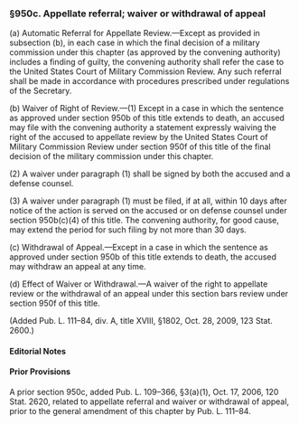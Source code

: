 ### §950c. Appellate referral; waiver or withdrawal of appeal ###

(a) Automatic Referral for Appellate Review.—Except as provided in subsection (b), in each case in which the final decision of a military commission under this chapter (as approved by the convening authority) includes a finding of guilty, the convening authority shall refer the case to the United States Court of Military Commission Review. Any such referral shall be made in accordance with procedures prescribed under regulations of the Secretary.

(b) Waiver of Right of Review.—(1) Except in a case in which the sentence as approved under section 950b of this title extends to death, an accused may file with the convening authority a statement expressly waiving the right of the accused to appellate review by the United States Court of Military Commission Review under section 950f of this title of the final decision of the military commission under this chapter.

(2) A waiver under paragraph (1) shall be signed by both the accused and a defense counsel.

(3) A waiver under paragraph (1) must be filed, if at all, within 10 days after notice of the action is served on the accused or on defense counsel under section 950b(c)(4) of this title. The convening authority, for good cause, may extend the period for such filing by not more than 30 days.

(c) Withdrawal of Appeal.—Except in a case in which the sentence as approved under section 950b of this title extends to death, the accused may withdraw an appeal at any time.

(d) Effect of Waiver or Withdrawal.—A waiver of the right to appellate review or the withdrawal of an appeal under this section bars review under section 950f of this title.

(Added Pub. L. 111–84, div. A, title XVIII, §1802, Oct. 28, 2009, 123 Stat. 2600.)

#### **Editorial Notes** ####

#### Prior Provisions ####

A prior section 950c, added Pub. L. 109–366, §3(a)(1), Oct. 17, 2006, 120 Stat. 2620, related to appellate referral and waiver or withdrawal of appeal, prior to the general amendment of this chapter by Pub. L. 111–84.